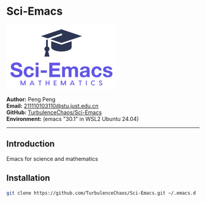 # Sci-Emacs
![Sci-Emacs](Sci-Emacs.png)

**Author:** Peng Peng  \
**Email:** [211110103110@stu.just.edu.cn](mailto:211110103110@stu.just.edu.cn)  \
**GitHub:** [TurbulenceChaos/Sci-Emacs](https://github.com/TurbulenceChaos/Sci-Emacs) \
**Environment:** (emacs "30.1" in WSL2 Ubuntu 24.04)

---

## Introduction

Emacs for science and mathematics

## Installation

```bash
git clone https://github.com/TurbulenceChaos/Sci-Emacs.git ~/.emacs.d
```
